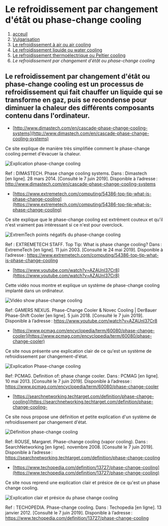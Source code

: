 <h1>Le refroidissement par changement d'étât ou phase-change cooling </h1>

1. [acceuil](index.md)
1. [Vulgarisation](vulgarisation.md)
1. [Le refroidissement à air ou air cooling](aircooling.md)
1. [Le refroidissement liquide ou water cooling](watercooling.md)
1. [Le refroidissement thermoélectrique ou Peltier cooling](peltiercooling.md)
1. *Le refroidissement par changement d'étât ou phase-change cooling*




<h2> Le refroidissement par changement d'étât ou phase-change cooling est un processus de refroidissement qui fait chauffer un liquide qui se transforme en gaz, puis se recondense pour diminuer la chaleur des différents composants contenu dans l'ordinateur.</h2>




- [http://www.dimastech.com/en/cascade-phase-change-cooling-systems](http://www.dimastech.com/en/cascade-phase-change-cooling-systems)

Ce site explique de manière très simplifiée comment le phase-change cooling permet d'évacuer la chaleur.

![Explication phase-change cooling](/image/phasechangeclexplication.png)

Ref : DIMASTECH. Phase change cooling systems. Dans : Dimastech [en ligne]. 28 mars 2014. [Consulté le 7 juin 2019]. Disponible à l’adresse : http://www.dimastech.com/en/cascade-phase-change-cooling-systems




- [https://www.extremetech.com/computing/54386-top-tip-what-is-phase-change-cooling](https://www.extremetech.com/computing/54386-top-tip-what-is-phase-change-cooling)

Ce site explique que le phase-change cooling est extrêment couteux et qu'il n'est vraiment pas intéressant si ce n'est pour overclock.

![ExtremTech points négatifs du phase-change cooling](/image/extremtechphch.png)

Ref : EXTREMETECH STAFF. Top Tip: What is phase change cooling? Dans : ExtremeTech [en ligne]. 11 juin 2003. [Consulté le 24 mai 2019]. Disponible à l’adresse : https://www.extremetech.com/computing/54386-top-tip-what-is-phase-change-cooling




- [https://www.youtube.com/watch?v=AZAUnl37Cr8](https://www.youtube.com/watch?v=AZAUnl37Cr8)

 Cette vidéo nous montre et explique un système de phase-change cooling implanté dans un ordinateur.

![Vidéo show phase-change cooling](/image/ytphasechange.png)

Ref: GAMERS NEXUS. Phase-Change Cooler & Novec Cooling | Der8auer Phase-Shift Cooler [en ligne]. 5 juin 2018. [Consulté le 7 juin 2019]. Disponible à l’adresse : https://www.youtube.com/watch?v=AZAUnl37Cr8




- [https://www.pcmag.com/encyclopedia/term/60080/phase-change-cooler](https://www.pcmag.com/encyclopedia/term/60080/phase-change-cooler)

Ce site nous présente une explication clair de ce qu'est un système de refroidissement par changement-d'état.

![Explication Phase-change cooling](/image/explicationphcl.png)

Ref: PCMAG. Definition of: phase change cooler. Dans : PCMAG [en ligne]. 10 mai 2013. [Consulté le 7 juin 2019]. Disponible à l’adresse : https://www.pcmag.com/encyclopedia/term/60080/phase-change-cooler




- [https://searchnetworking.techtarget.com/definition/phase-change-cooling](https://searchnetworking.techtarget.com/definition/phase-change-cooling-

Ce site nous propose une définition et petite explication d'un système de refroidissement par changement d'état.

![Définition phase-change cooling](/image/defphasechangecl.png)

Ref: ROUSE, Margaret. Phase-change cooling (vapor cooling). Dans : SearchNetworking [en ligne]. novembre 2008. [Consulté le 7 juin 2019]. Disponible à l’adresse : https://searchnetworking.techtarget.com/definition/phase-change-cooling




- [https://www.techopedia.com/definition/13727/phase-change-cooling](https://www.techopedia.com/definition/13727/phase-change-cooling)

Ce site nous reprend une explication clair et présice de ce qu'est un phase change cooling.

![Explication clair et présice du phase change cooling](/image/phasechangecoolingtech.png)

Ref : TECHOPEDIA. Phase-change cooling. Dans : Techopedia [en ligne]. 13 janvier 2012. [Consulté le 7 juin 2019]. Disponible à l’adresse : https://www.techopedia.com/definition/13727/phase-change-cooling





